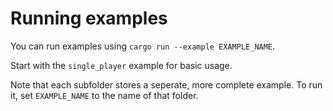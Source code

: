 # Running examples

You can run examples using `cargo run --example EXAMPLE_NAME`.

Start with the `single_player` example for basic usage.

Note that each subfolder stores a seperate, more complete example.
To run it, set `EXAMPLE_NAME` to the name of that folder.
